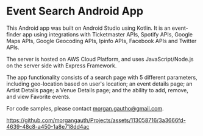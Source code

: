 # Event Search Android App

This Android app was built on Android Studio using Kotlin. It is an event-finder app using integrations with Ticketmaster APIs, Spotify APIs, Google Maps APIs, Google Geocoding APIs, Ipinfo APIs, Facebook APIs and Twitter APIs.

The server is hosted on AWS Cloud Platform, and uses JavaScript/Node.js on the server side with Express Framework.


The app functionality consists of a search page with 5 different parameters, including geo-location based on user's location; an event details page; an Artist Details page; a Venue Details page; and the ability to add, remove, and view Favorite events.

For code samples, please contact morgan.gautho@gmail.com. 



https://github.com/morgangauth/Projects/assets/113058716/3a3666fd-4639-48c8-a450-1a8e718dd4ac

